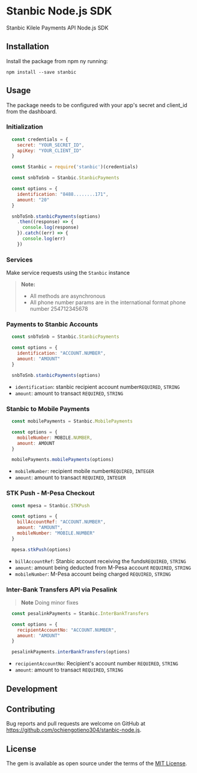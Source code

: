 # Stanbic Node.js SDK

Stanbic Kilele Payments API Node.js SDK

## Installation

Install the package from npm ny running:

    npm install --save stanbic

## Usage

The package needs to be configured with your app's secret and client_id from the dashboard.

### Initialization

```js
  const credentials = {
    secret: "YOUR_SECRET_ID",
    apiKey: "YOUR_CLIENT_ID"
  }

  const Stanbic = require('stanbic')(credentials)

  const snbToSnb = Stanbic.StanbicPayments

  const options = {
    identification: "8488........171",
    amount: "20"
  }

  snbToSnb.stanbicPayments(options)
    .then((response) => {
      console.log(response)
    }).catch((err) => {
      console.log(err)
    })
```

### Services

Make service requests using the `Stanbic` instance
> **Note:**
>
> - All methods are asynchronous
> - All phone number params are in the international format phone number 254712345678

### Payments to Stanbic Accounts

```js
  const snbToSnb = Stanbic.StanbicPayments

  const options = {
    identification: "ACCOUNT.NUMBER",
    amount: "AMOUNT"
  }

  snbToSnb.stanbicPayments(options)
```

- `identification`: stanbic recipient account number`REQUIRED`, `STRING`
- `amount`: amount to transact `REQUIRED`, `STRING`

### Stanbic to Mobile Payments

```js
  const mobilePayments = Stanbic.MobilePayments

  const options = {
    mobileNumber: MOBILE.NUMBER,
    amount: AMOUNT
  }

  mobilePayments.mobilePayments(options)
```

- `mobileNumber`: recipient mobile number`REQUIRED`, `INTEGER`
- `amount`: amount to transact `REQUIRED`, `INTEGER`

### STK Push - M-Pesa Checkout

```js
  const mpesa = Stanbic.STKPush

  const options = {
    billAccountRef: "ACCOUNT.NUMBER",
    amount: "AMOUNT",
    mobileNumber: "MOBILE.NUMBER"
  }

  mpesa.stkPush(options)
```

- `billAccountRef`: Stanbic account receiving the funds`REQUIRED`, `STRING`
- `amount`: amount being deducted from M-Pesa account `REQUIRED`, `STRING`
- `mobileNumber`: M-Pesa account being charged `REQUIRED`, `STRING`

### Inter-Bank Transfers API via Pesalink

> **Note**
> Doing minor fixes

```js
  const pesalinkPayments = Stanbic.InterBankTransfers

  const options = {
    recipientAccountNo: "ACCOUNT.NUMBER",
    amount: "AMOUNT"
  }

  pesalinkPayments.interBankTransfers(options)
```

- `recipientAccountNo`: Recipient's account number `REQUIRED`, `STRING`
- `amount`: amount to transact `REQUIRED`, `STRING`

## Development

## Contributing

Bug reports and pull requests are welcome on GitHub at <https://github.com/ochiengotieno304/stanbic-node.js>.

## License

The gem is available as open source under the terms of the [MIT License](https://opensource.org/licenses/MIT).
